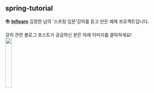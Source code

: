 ## spring-tutorial

📚 **<u>Inflearn</u>** 김영한 님의 '스프링 입문'강의를 듣고 만든 예제 프로젝트입니다.<br><br>
강의 관련 블로그 포스트가 궁금하신 분은 아래 이미지를 클릭하세요!<br>
<a href="https://hi-june.github.io/categories/SpringBoot-JPA" target="_blank">
<img src="https://cdn.inflearn.com/public/courses/324119/course_cover/07c45106-3cfa-4dd6-93ed-a6449591831c/%E1%84%80%E1%85%B3%E1%84%85%E1%85%AE%E1%86%B8%205%20%E1%84%87%E1%85%A9%E1%86%A8%E1%84%89%E1%85%A1%204.png" height="20%" width="20%">
<a>
